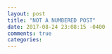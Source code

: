 ```yaml
---
layout: post
title: "NOT A NUMBERED POST"
date: 2017-08-24 23:08:15 -0400
comments: true
categories: 
---
```

